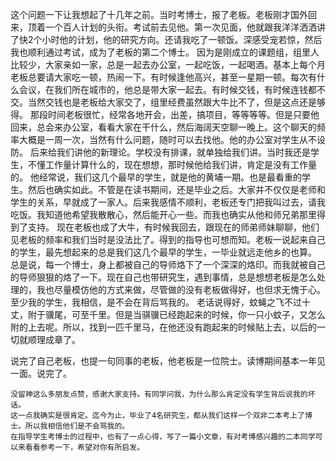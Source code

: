 这个问题一下让我想起了十几年之前。当时考博士，报了老板。老板刚才国外回来，顶着一个百人计划的头衔。考试前去见他。第一次见面，他就跟我洋洋洒洒讲了快2个小时他的计划，他的研究方向。还请我吃了一顿饭。深感受宠若惊，然后我也顺利通过考试，成为了老板的第二个博士。
因为是刚成立的课题组，组里人比较少，大家亲如一家，总是一起去办公室，一起吃饭，一起喝酒。基本上每个月老板总要请大家吃一顿，热闹一下。有时候逢他高兴，甚至一星期一顿。每次有什么会议，在我们所在城市的，他总是带大家一起去。有时候交钱，有时候连钱都不交。当然交钱也是老板给大家交了，组里经费虽然跟大牛比不了，但是这点还是够得。
那段时间老板很忙，经常各地开会，出差，搞项目，等等等等。但是只要他回来，总会来办公室，看看大家在干什么，然后海阔天空聊一晚上。这个聊天的频率大概是一周一次，当然有什么问题，随时可以去找他。他的办公室对学生从不设防。
后来给我们讲他的新理论。学校没有排课，就单独给我们讲。当时我还是学生，不懂工作量计算什么的，现在想想，那时候他给我们讲，肯定是没有工作量的。
他经常说，我们这几个最早的学生，就是他的黄埔一期。也是最看重的学生。然后也确实如此。不管是在读书期间，还是毕业之后。大家并不仅仅是老师和学生的关系，早就成了一家人。后来我感情不顺利，老板还专门把我叫过去，请我吃饭。我知道他希望我散散心，然后能开心一些。而我也确实从他和师兄弟那里得到了支持。
现在老板也成了大牛，有时候我回去，跟现在的师弟师妹聊聊，他们见老板的频率和我们当时是没法比了。得到的指导也可想而知。老板一说起来自己的学生，最先想起来的总是我们这几个最早的学生，一毕业就远走他乡的也算。
总是说，每一个博士，身上都被自己的导师烙下了一个深深的烙印。而我就被自己的导师狠狠的烙了一下。现在自己也带研究生，遇到事情，总是想想老板是怎么处理的，我也尽量模仿他的方式来做，尽管做的没有老板做得好，也但求无愧于心。至少我的学生，我相信，是不会在背后骂我的。
老话说得好，蚊蝇之飞不过十丈，附于骥尾，可至千里。但是当骐骥已经跑起来的时候，你一只小蚊子，又怎么附的上去呢。所以，找到一匹千里马，在他还没有跑起来的时候贴上去，以后的一切就顺理成章了。

说完了自己老板，也提一句同事的老板，他老板是一位院士。读博期间基本一年见一面。说完了。
~~~~~~~~~~~~~~~~~~~~~~~~~~~~~~~~~~~~~~~~~~
没留神这么多朋友点赞，感谢大家支持。有同学问我，为什么那么肯定没有学生背后说我的坏话。
这一点我确实是很肯定。迄今为止，毕业了4名研究生，都从我们这样一个双非二本考上了博士。所以我相信他们是不会骂我的。
在指导学生考博士的过程中，也有了一点心得，写了一篇小文章，有对考博感兴趣的二本同学可以来看看参考一下，希望对你有所启发。